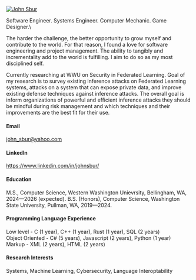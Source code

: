 

[![John Sbur](https://img.shields.io/badge/ScratchyPirate-github-blue?logo=github)](https://github.com/ScratchyPirate)

Software Engineer. Systems Engineer. Computer Mechanic. Game Designer.\

The harder the challenge, the better opportunity to grow myself and contribute to the world. For that reason, I found a love for software engineering and project management. The ability to tangibly and incrementality add to the world is fulfilling. I aim to do so as my most disciplined self.

Currently researching at WWU on Security in Federated Learning. Goal of my research is to survey existing inference attacks on Federated Learning systems, attacks on a system that can expose private data, and improve existing defense techniques against inference attacks. The overall goal is inform organizations of powerful and efficient inference attacks they should be mindful during risk management and which techniques and their improvements are the best fit for their use.

#### Email
john_sbur@yahoo.com

#### LinkedIn
https://www.linkedin.com/in/johnsbur/

#### Education
M.S., Computer Science, Western Washington Unievrsity, Bellingham, WA, 2024—2026 (expected).
B.S. (Honors), Computer Science, Washington State University, Pullman, WA, 2019—2024.

#### Programming Language Experience
Low level - C (1 year), C++ (1 year), Rust (1 year), SQL (2 years)\
Object Oriented - C# (5 years), Javascript (2 years), Python (1 year)\
Markup - XML (2 years), HTML (2 years)

#### Research Interests
Systems, Machine Learning, Cybersecurity, Language Interoptability




